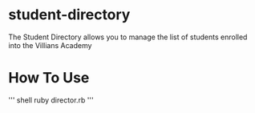 # student-directory

The Student Directory allows you to manage the list of students enrolled into the Villians Academy

# How To Use

''' shell
  ruby director.rb
''' 
